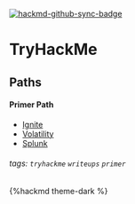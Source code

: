 [![hackmd-github-sync-badge](https://hackmd.io/UUI_Bm4cSySLAp4ff9ZaSw/badge)](https://hackmd.io/UUI_Bm4cSySLAp4ff9ZaSw)

# TryHackMe

Paths
---
#### Primer Path
- [Ignite](/iZwIFzbPQLi3BNaV4sJDfg)
- [Volatility](/SpPNUej1Qia4AsBHDGG7QQ)
- [Splunk](/7SYZvqHITFO1ZDY9MHTsYg)


###### tags: `tryhackme` `writeups` `primer`
{%hackmd theme-dark %}